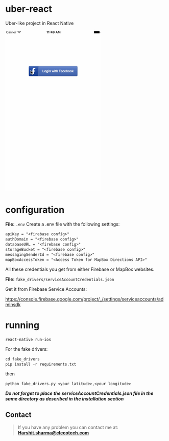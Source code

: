 # uber-react
Uber-like project in React Native

<img src="screen.gif" width="300" />

# configuration

**File:** `.env`
Create a .env file with the following settings:

```
apiKey = "<firebase config>"
authDomain = "<firebase config>"
databaseURL = "<firebase config>"
storageBucket = "<firebase config>"
messagingSenderId = "<firebase config>"
mapBoxAccessToken = "<Access Token for MapBox Directions API>"
```

All these credentials you get from either Firebase or MapBox websites.

**File:** `fake_drivers/serviceAccountCredentials.json`

Get it from Firebase Service Accounts:

https://console.firebase.google.com/project/_/settings/serviceaccounts/adminsdk

# running
```
react-native run-ios
```

For the fake drivers:
```
cd fake_drivers
pip install -r requirements.txt
```

then

```
python fake_drivers.py <your latitude>,<your longitude>
```

***Do not forget to place the serviceAccountCredentials.json file in the same directory as described in the installation section***

## Contact

> If you have any problem you can contact me at: **Harshit.sharma@clecotech.com**
